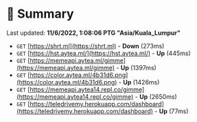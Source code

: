 # 📖 Summary
Last updated: **11/6/2022, 1:08:06 PTG "Asia/Kuala_Lumpur"**

- `GET` [https://shrt.ml](https://shrt.ml) - **Down** (273ms)
- `GET` [https://hst.aytea.ml/](https://hst.aytea.ml/) - **Up** (445ms)
- `GET` [https://memeapi.aytea.ml/gimme](https://memeapi.aytea.ml/gimme) - **Up** (1397ms)
- `GET` [https://color.aytea.ml/4b31d6.png](https://color.aytea.ml/4b31d6.png) - **Up** (1426ms)
- `GET` [https://memeapi.aytea14.repl.co/gimme](https://memeapi.aytea14.repl.co/gimme) - **Up** (2650ms)
- `GET` [https://teledrivemy.herokuapp.com/dashboard](https://teledrivemy.herokuapp.com/dashboard) - **Up** (77ms)
